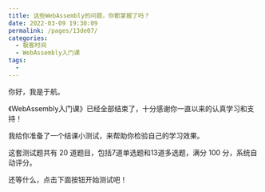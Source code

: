 ```yaml
---
title: 这些WebAssembly的问题，你都掌握了吗？
date: 2022-03-09 19:30:09
permalink: /pages/13de07/
categories:
  - 极客时间
  - WebAssembly入门课
tags:
  - 
---
```

<p>你好，我是于航。</p><p>《WebAssembly入门课》已经全部结束了，十分感谢你一直以来的认真学习和支持！</p><p>我给你准备了一个结课小测试，来帮助你检验自己的学习效果。</p><p>这套测试题共有 20 道题目，包括7道单选题和13道多选题，满分 100 分，系统自动评分。</p><p>还等什么，点击下面按钮开始测试吧！</p><p><a href="http://time.geekbang.org/quiz/intro?act_id=232&exam_id=757"><img src="https://static001.geekbang.org/resource/image/28/a4/28d1be62669b4f3cc01c36466bf811a4.png?wh=1142*201" alt=""></a></p><!-- [[[read_end]]] -->